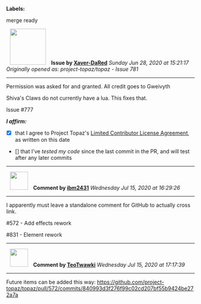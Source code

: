 **Labels:**

merge ready



<a href="https://github.com/Xaver-DaRed"><img src="https://avatars2.githubusercontent.com/u/60053999?v=4" width="96" height="96" hspace="10"></img></a> **Issue by [Xaver-DaRed](https://github.com/Xaver-DaRed)**
_Sunday Jun 28, 2020 at 15:21:17_
_Originally opened as: project-topaz/topaz - Issue 781_

----

Permission was asked for and granted. All credit goes to Gweivyth

Shiva's Claws do not currently have a lua. This fixes that.

Issue #777 

<!-- place 'x' mark between square [] brackets to affirm: -->
**_I affirm:_**
- [x] that I agree to Project Topaz's [Limited Contributor License Agreement](http://project-topaz.com/blob/release/CONTRIBUTOR_AGREEMENT.md), as written on this date
- [] that I've _tested my code_ since the last commit in the PR, and will test after any later commits




----
<a href="https://github.com/ibm2431"><img src="https://avatars3.githubusercontent.com/u/13112942?v=4" width="48" height="48" hspace="10"></img></a> **Comment by [ibm2431](https://github.com/ibm2431)**
_Wednesday Jul 15, 2020 at 16:29:26_

----

I apparently must leave a standalone comment for GitHub to actually cross link.

#572 - Add effects rework
#831 - Element rework


----
<a href="https://github.com/TeoTwawki"><img src="https://avatars0.githubusercontent.com/u/6871475?v=4" width="48" height="48" hspace="10"></img></a> **Comment by [TeoTwawki](https://github.com/TeoTwawki)**
_Wednesday Jul 15, 2020 at 17:17:39_

----

Future items can be added this way: https://github.com/project-topaz/topaz/pull/572/commits/840993d3f276f99c02cd207bf55b9424be272a7a
